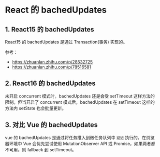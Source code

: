 # React 的 bachedUpdates

## 1. React15 的 bachedUpdates

React15 的 bachedUpdates 是通过 Transaction(事务) 实现的。

参考：

- https://zhuanlan.zhihu.com/p/28532725
- https://zhuanlan.zhihu.com/p/78516581

## 2. React16 的 bachedUpdates

未开启 concurrent 模式时，bachedUpdates 还是会受 setTimeout 这样方法的限制。但当开启了 concurrent 模式后，bachedUpdates 在 setTimeout 这样的方法内 setState 也会批量更新。

## 3. 对比 Vue 的 bachedUpdates

vue 的 bachedUpdates 是通过将任务推入到微任务队列中 `延迟` 执行的。在浏览器环境中 Vue 会优先尝试使用 MutationObserver API 或 Promise，如果两者都不可用，则 fallback 到 setTimeout。
